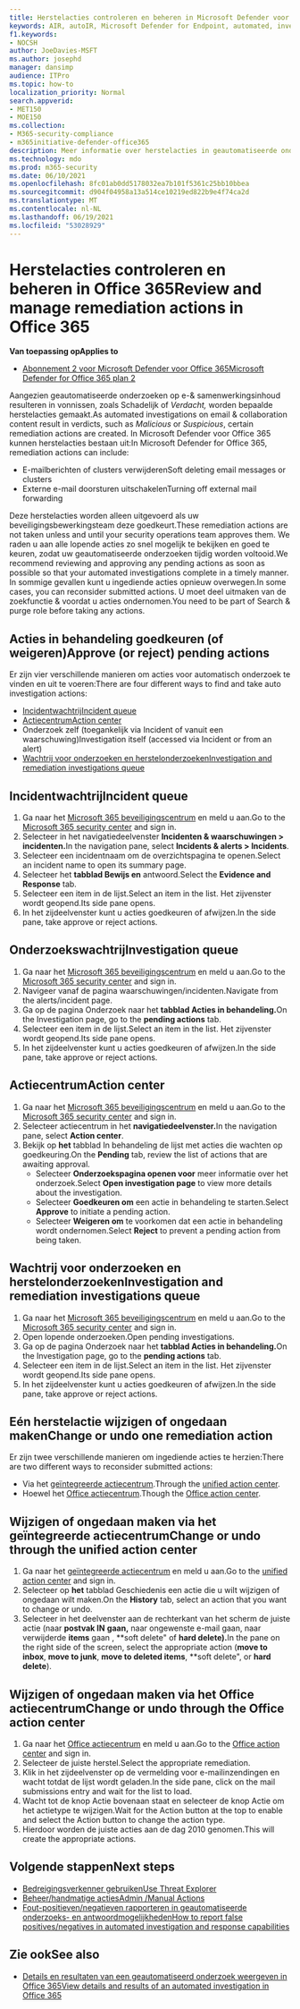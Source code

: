 ```yaml
---
title: Herstelacties controleren en beheren in Microsoft Defender voor Office 365
keywords: AIR, autoIR, Microsoft Defender for Endpoint, automated, investigation, response, remediation, threats, advanced, threat, protection
f1.keywords:
- NOCSH
author: JoeDavies-MSFT
ms.author: josephd
manager: dansimp
audience: ITPro
ms.topic: how-to
localization_priority: Normal
search.appverid:
- MET150
- MOE150
ms.collection:
- M365-security-compliance
- m365initiative-defender-office365
description: Meer informatie over herstelacties in geautomatiseerde onderzoeks- en antwoordmogelijkheden in Microsoft Defender voor Office 365 plan 2.
ms.technology: mdo
ms.prod: m365-security
ms.date: 06/10/2021
ms.openlocfilehash: 8fc01ab0dd5178032ea7b101f5361c25bb10bbea
ms.sourcegitcommit: d904f04958a13a514ce10219ed822b9e4f74ca2d
ms.translationtype: MT
ms.contentlocale: nl-NL
ms.lasthandoff: 06/19/2021
ms.locfileid: "53028929"
---
```

# <a name="review-and-manage-remediation-actions-in-office-365"></a><span data-ttu-id="2c032-104">Herstelacties controleren en beheren in Office 365</span><span class="sxs-lookup"><span data-stu-id="2c032-104">Review and manage remediation actions in Office 365</span></span>

<span data-ttu-id="2c032-105">**Van toepassing op**</span><span class="sxs-lookup"><span data-stu-id="2c032-105">**Applies to**</span></span>
- [<span data-ttu-id="2c032-106">Abonnement 2 voor Microsoft Defender voor Office 365</span><span class="sxs-lookup"><span data-stu-id="2c032-106">Microsoft Defender for Office 365 plan 2</span></span>](defender-for-office-365.md)

<span data-ttu-id="2c032-107">Aangezien geautomatiseerde onderzoeken op e-& samenwerkingsinhoud resulteren  in vonnissen, zoals Schadelijk of *Verdacht,* worden bepaalde herstelacties gemaakt.</span><span class="sxs-lookup"><span data-stu-id="2c032-107">As automated investigations on email & collaboration content result in verdicts, such as *Malicious* or *Suspicious*, certain remediation actions are created.</span></span> <span data-ttu-id="2c032-108">In Microsoft Defender voor Office 365 kunnen herstelacties bestaan uit:</span><span class="sxs-lookup"><span data-stu-id="2c032-108">In Microsoft Defender for Office 365, remediation actions can include:</span></span>

- <span data-ttu-id="2c032-109">E-mailberichten of clusters verwijderen</span><span class="sxs-lookup"><span data-stu-id="2c032-109">Soft deleting email messages or clusters</span></span>
- <span data-ttu-id="2c032-110">Externe e-mail doorsturen uitschakelen</span><span class="sxs-lookup"><span data-stu-id="2c032-110">Turning off external mail forwarding</span></span>

<span data-ttu-id="2c032-111">Deze herstelacties worden alleen uitgevoerd als uw beveiligingsbewerkingsteam deze goedkeurt.</span><span class="sxs-lookup"><span data-stu-id="2c032-111">These remediation actions are not taken unless and until your security operations team approves them.</span></span> <span data-ttu-id="2c032-112">We raden u aan alle lopende acties zo snel mogelijk te bekijken en goed te keuren, zodat uw geautomatiseerde onderzoeken tijdig worden voltooid.</span><span class="sxs-lookup"><span data-stu-id="2c032-112">We recommend reviewing and approving any pending actions as soon as possible so that your automated investigations complete in a timely manner.</span></span> <span data-ttu-id="2c032-113">In sommige gevallen kunt u ingediende acties opnieuw overwegen.</span><span class="sxs-lookup"><span data-stu-id="2c032-113">In some cases, you can reconsider submitted actions.</span></span>  <span data-ttu-id="2c032-114">U moet deel uitmaken van de zoekfunctie & voordat u acties ondernomen.</span><span class="sxs-lookup"><span data-stu-id="2c032-114">You need to be part of Search & purge role before taking any actions.</span></span>


## <a name="approve-or-reject-pending-actions"></a><span data-ttu-id="2c032-115">Acties in behandeling goedkeuren (of weigeren)</span><span class="sxs-lookup"><span data-stu-id="2c032-115">Approve (or reject) pending actions</span></span>
<span data-ttu-id="2c032-116">Er zijn vier verschillende manieren om acties voor automatisch onderzoek te vinden en uit te voeren:</span><span class="sxs-lookup"><span data-stu-id="2c032-116">There are four different ways to find and take auto investigation actions:</span></span>

- [<span data-ttu-id="2c032-117">Incidentwachtrij</span><span class="sxs-lookup"><span data-stu-id="2c032-117">Incident queue</span></span>](https://security.microsoft.com/incidents)
- [<span data-ttu-id="2c032-118">Actiecentrum</span><span class="sxs-lookup"><span data-stu-id="2c032-118">Action center</span></span>](https://security.microsoft.com/action-center/pending)
- <span data-ttu-id="2c032-119">Onderzoek zelf (toegankelijk via Incident of vanuit een waarschuwing)</span><span class="sxs-lookup"><span data-stu-id="2c032-119">Investigation itself (accessed via Incident or from an alert)</span></span>
- [<span data-ttu-id="2c032-120">Wachtrij voor onderzoeken en herstelonderzoeken</span><span class="sxs-lookup"><span data-stu-id="2c032-120">Investigation and remediation investigations queue</span></span>](https://security.microsoft.com/airinvestigation)

## <a name="incident-queue"></a><span data-ttu-id="2c032-121">Incidentwachtrij</span><span class="sxs-lookup"><span data-stu-id="2c032-121">Incident queue</span></span>
1. <span data-ttu-id="2c032-122">Ga naar het [Microsoft 365 beveiligingscentrum](https://security.microsoft.com) en meld u aan.</span><span class="sxs-lookup"><span data-stu-id="2c032-122">Go to the [Microsoft 365 security center](https://security.microsoft.com) and sign in.</span></span>
2. <span data-ttu-id="2c032-123">Selecteer in het navigatiedeelvenster **Incidenten & waarschuwingen > incidenten.**</span><span class="sxs-lookup"><span data-stu-id="2c032-123">In the navigation pane, select **Incidents & alerts > Incidents**.</span></span>
3. <span data-ttu-id="2c032-124">Selecteer een incidentnaam om de overzichtspagina te openen.</span><span class="sxs-lookup"><span data-stu-id="2c032-124">Select an incident name to open its summary page.</span></span>
4. <span data-ttu-id="2c032-125">Selecteer het **tabblad Bewijs en** antwoord.</span><span class="sxs-lookup"><span data-stu-id="2c032-125">Select the **Evidence and Response** tab.</span></span>
5. <span data-ttu-id="2c032-126">Selecteer een item in de lijst.</span><span class="sxs-lookup"><span data-stu-id="2c032-126">Select an item in the list.</span></span> <span data-ttu-id="2c032-127">Het zijvenster wordt geopend.</span><span class="sxs-lookup"><span data-stu-id="2c032-127">Its side pane opens.</span></span>
6. <span data-ttu-id="2c032-128">In het zijdeelvenster kunt u acties goedkeuren of afwijzen.</span><span class="sxs-lookup"><span data-stu-id="2c032-128">In the side pane, take approve or reject actions.</span></span>

## <a name="investigation-queue"></a><span data-ttu-id="2c032-129">Onderzoekswachtrij</span><span class="sxs-lookup"><span data-stu-id="2c032-129">Investigation queue</span></span> 
1. <span data-ttu-id="2c032-130">Ga naar het [Microsoft 365 beveiligingscentrum](https://security.microsoft.com) en meld u aan.</span><span class="sxs-lookup"><span data-stu-id="2c032-130">Go to the [Microsoft 365 security center](https://security.microsoft.com) and sign in.</span></span>
2. <span data-ttu-id="2c032-131">Navigeer vanaf de pagina waarschuwingen/incidenten.</span><span class="sxs-lookup"><span data-stu-id="2c032-131">Navigate from the alerts/incident page.</span></span> 
3. <span data-ttu-id="2c032-132">Ga op de pagina Onderzoek naar het **tabblad Acties in behandeling.**</span><span class="sxs-lookup"><span data-stu-id="2c032-132">On the Investigation page, go to the **pending actions** tab.</span></span> 
4. <span data-ttu-id="2c032-133">Selecteer een item in de lijst.</span><span class="sxs-lookup"><span data-stu-id="2c032-133">Select an item in the list.</span></span> <span data-ttu-id="2c032-134">Het zijvenster wordt geopend.</span><span class="sxs-lookup"><span data-stu-id="2c032-134">Its side pane opens.</span></span>  
5. <span data-ttu-id="2c032-135">In het zijdeelvenster kunt u acties goedkeuren of afwijzen.</span><span class="sxs-lookup"><span data-stu-id="2c032-135">In the side pane, take approve or reject actions.</span></span>

## <a name="action-center"></a><span data-ttu-id="2c032-136">Actiecentrum</span><span class="sxs-lookup"><span data-stu-id="2c032-136">Action center</span></span>
1. <span data-ttu-id="2c032-137">Ga naar het [Microsoft 365 beveiligingscentrum](https://security.microsoft.com) en meld u aan.</span><span class="sxs-lookup"><span data-stu-id="2c032-137">Go to the [Microsoft 365 security center](https://security.microsoft.com) and sign in.</span></span>
2. <span data-ttu-id="2c032-138">Selecteer actiecentrum in het **navigatiedeelvenster.**</span><span class="sxs-lookup"><span data-stu-id="2c032-138">In the navigation pane, select **Action center**.</span></span>
3. <span data-ttu-id="2c032-139">Bekijk op **het** tabblad In behandeling de lijst met acties die wachten op goedkeuring.</span><span class="sxs-lookup"><span data-stu-id="2c032-139">On the **Pending** tab, review the list of actions that are awaiting approval.</span></span>
   - <span data-ttu-id="2c032-140">Selecteer **Onderzoekspagina openen voor** meer informatie over het onderzoek.</span><span class="sxs-lookup"><span data-stu-id="2c032-140">Select **Open investigation page** to view more details about the investigation.</span></span>
   - <span data-ttu-id="2c032-141">Selecteer **Goedkeuren om** een actie in behandeling te starten.</span><span class="sxs-lookup"><span data-stu-id="2c032-141">Select **Approve** to initiate a pending action.</span></span>
   - <span data-ttu-id="2c032-142">Selecteer **Weigeren om** te voorkomen dat een actie in behandeling wordt ondernomen.</span><span class="sxs-lookup"><span data-stu-id="2c032-142">Select **Reject** to prevent a pending action from being taken.</span></span>

## <a name="investigation-and-remediation-investigations-queue"></a><span data-ttu-id="2c032-143">Wachtrij voor onderzoeken en herstelonderzoeken</span><span class="sxs-lookup"><span data-stu-id="2c032-143">Investigation and remediation investigations queue</span></span>
1. <span data-ttu-id="2c032-144">Ga naar het [Microsoft 365 beveiligingscentrum](https://security.microsoft.com) en meld u aan.</span><span class="sxs-lookup"><span data-stu-id="2c032-144">Go to the [Microsoft 365 security center](https://security.microsoft.com) and sign in.</span></span>
2. <span data-ttu-id="2c032-145">Open lopende onderzoeken.</span><span class="sxs-lookup"><span data-stu-id="2c032-145">Open pending investigations.</span></span> 
3. <span data-ttu-id="2c032-146">Ga op de pagina Onderzoek naar het **tabblad Acties in behandeling.**</span><span class="sxs-lookup"><span data-stu-id="2c032-146">On the Investigation page, go to the **pending actions** tab.</span></span>
4. <span data-ttu-id="2c032-147">Selecteer een item in de lijst.</span><span class="sxs-lookup"><span data-stu-id="2c032-147">Select an item in the list.</span></span> <span data-ttu-id="2c032-148">Het zijvenster wordt geopend.</span><span class="sxs-lookup"><span data-stu-id="2c032-148">Its side pane opens.</span></span>  
5. <span data-ttu-id="2c032-149">In het zijdeelvenster kunt u acties goedkeuren of afwijzen.</span><span class="sxs-lookup"><span data-stu-id="2c032-149">In the side pane, take approve or reject actions.</span></span>

## <a name="change-or-undo-one-remediation-action"></a><span data-ttu-id="2c032-150">Eén herstelactie wijzigen of ongedaan maken</span><span class="sxs-lookup"><span data-stu-id="2c032-150">Change or undo one remediation action</span></span>

<span data-ttu-id="2c032-151">Er zijn twee verschillende manieren om ingediende acties te herzien:</span><span class="sxs-lookup"><span data-stu-id="2c032-151">There are two different ways to reconsider submitted actions:</span></span>
   - <span data-ttu-id="2c032-152">Via het [geïntegreerde actiecentrum](https://security.microsoft.com/action-center).</span><span class="sxs-lookup"><span data-stu-id="2c032-152">Through the [unified action center](https://security.microsoft.com/action-center).</span></span>
   - <span data-ttu-id="2c032-153">Hoewel het [Office actiecentrum](https://security.microsoft.com/threatincidents).</span><span class="sxs-lookup"><span data-stu-id="2c032-153">Though the [Office action center](https://security.microsoft.com/threatincidents).</span></span>
   
## <a name="change-or-undo-through-the-unified-action-center"></a><span data-ttu-id="2c032-154">Wijzigen of ongedaan maken via het geïntegreerde actiecentrum</span><span class="sxs-lookup"><span data-stu-id="2c032-154">Change or undo through the unified action center</span></span>
1. <span data-ttu-id="2c032-155">Ga naar het [geïntegreerde actiecentrum](https://security.microsoft.com/action-center) en meld u aan.</span><span class="sxs-lookup"><span data-stu-id="2c032-155">Go to the [unified action center](https://security.microsoft.com/action-center) and sign in.</span></span>
2. <span data-ttu-id="2c032-156">Selecteer op **het** tabblad Geschiedenis een actie die u wilt wijzigen of ongedaan wilt maken.</span><span class="sxs-lookup"><span data-stu-id="2c032-156">On the **History** tab, select an action that you want to change or undo.</span></span>
3. <span data-ttu-id="2c032-157">Selecteer in het deelvenster aan de rechterkant van het scherm de juiste actie (naar **postvak IN** **gaan,** naar ongewenste e-mail gaan, naar verwijderde **items** gaan , \*\*soft delete" of **hard delete).**</span><span class="sxs-lookup"><span data-stu-id="2c032-157">In the pane on the right side of the screen, select the appropriate action (**move to inbox**, **move to junk**, **move to deleted items**, \*\*soft delete", or **hard delete**).</span></span>

 ## <a name="change-or-undo-through-the-office-action-center"></a><span data-ttu-id="2c032-158">Wijzigen of ongedaan maken via het Office actiecentrum</span><span class="sxs-lookup"><span data-stu-id="2c032-158">Change or undo through the Office action center</span></span> 
1. <span data-ttu-id="2c032-159">Ga naar het [Office actiecentrum](https://security.microsoft.com/threatincidents) en meld u aan.</span><span class="sxs-lookup"><span data-stu-id="2c032-159">Go to the [Office action center](https://security.microsoft.com/threatincidents) and sign in.</span></span>
2. <span data-ttu-id="2c032-160">Selecteer de juiste herstel.</span><span class="sxs-lookup"><span data-stu-id="2c032-160">Select the appropriate remediation.</span></span>
3. <span data-ttu-id="2c032-161">Klik in het zijdeelvenster op de vermelding voor e-mailinzendingen en wacht totdat de lijst wordt geladen.</span><span class="sxs-lookup"><span data-stu-id="2c032-161">In the side pane, click on the mail submissions entry and wait for the list to load.</span></span> 
4. <span data-ttu-id="2c032-162">Wacht tot de knop Actie bovenaan staat en selecteer de knop Actie om het actietype te wijzigen.</span><span class="sxs-lookup"><span data-stu-id="2c032-162">Wait for the Action button at the top to enable and select the Action button to change the action type.</span></span> 
5. <span data-ttu-id="2c032-163">Hierdoor worden de juiste acties aan de dag 2010 genomen.</span><span class="sxs-lookup"><span data-stu-id="2c032-163">This will create the appropriate actions.</span></span>

## <a name="next-steps"></a><span data-ttu-id="2c032-164">Volgende stappen</span><span class="sxs-lookup"><span data-stu-id="2c032-164">Next steps</span></span>

- [<span data-ttu-id="2c032-165">Bedreigingsverkenner gebruiken</span><span class="sxs-lookup"><span data-stu-id="2c032-165">Use Threat Explorer</span></span>](threat-explorer.md) 
- [<span data-ttu-id="2c032-166">Beheer/handmatige acties</span><span class="sxs-lookup"><span data-stu-id="2c032-166">Admin /Manual Actions</span></span>](remediate-malicious-email-delivered-office-365.md)
- [<span data-ttu-id="2c032-167">Fout-positieven/negatieven rapporteren in geautomatiseerde onderzoeks- en antwoordmogelijkheden</span><span class="sxs-lookup"><span data-stu-id="2c032-167">How to report false positives/negatives in automated investigation and response capabilities</span></span>](air-report-false-positives-negatives.md)

## <a name="see-also"></a><span data-ttu-id="2c032-168">Zie ook</span><span class="sxs-lookup"><span data-stu-id="2c032-168">See also</span></span>

- [<span data-ttu-id="2c032-169">Details en resultaten van een geautomatiseerd onderzoek weergeven in Office 365</span><span class="sxs-lookup"><span data-stu-id="2c032-169">View details and results of an automated investigation in Office 365</span></span>](air-view-investigation-results.md)
